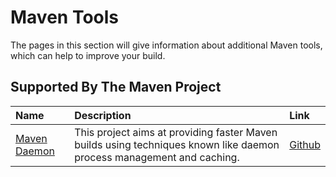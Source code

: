 <!--
Licensed to the Apache Software Foundation (ASF) under one
or more contributor license agreements.  See the NOTICE file
distributed with this work for additional information
regarding copyright ownership.  The ASF licenses this file
to you under the Apache License, Version 2.0 (the
"License"); you may not use this file except in compliance
with the License.  You may obtain a copy of the License at

http://www.apache.org/licenses/LICENSE-2.0

Unless required by applicable law or agreed to in writing,
software distributed under the License is distributed on an
"AS IS" BASIS, WITHOUT WARRANTIES OR CONDITIONS OF ANY
KIND, either express or implied.  See the License for the
specific language governing permissions and limitations
under the License.
-->

<head>
   <title>Maven Tools</title>
</head>

# Maven Tools

The pages in this section will give information about additional Maven tools, which can help to improve your build.

## Supported By The Maven Project

| Name                              | Description                                                                                                           | Link        |
|:----------------------------------|:----------------------------------------------------------------------------------------------------------------------|:------------|
| [Maven Daemon](./mvnd.html) | This project aims at providing faster Maven builds using techniques known like daemon process management and caching. | [Github][1] |

[1]: https://github.com/apache/maven-mvnd

